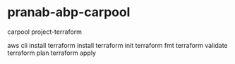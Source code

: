 # pranab-abp-carpool
carpool project-terraform

aws cli install
terraform install
terraform init
terraform fmt
terraform validate
terraform plan
terraform apply
